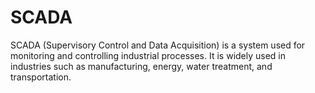 # SCADA
SCADA (Supervisory Control and Data Acquisition) is a system used for monitoring and controlling industrial processes. It is widely used in industries such as manufacturing, energy, water treatment, and transportation.
